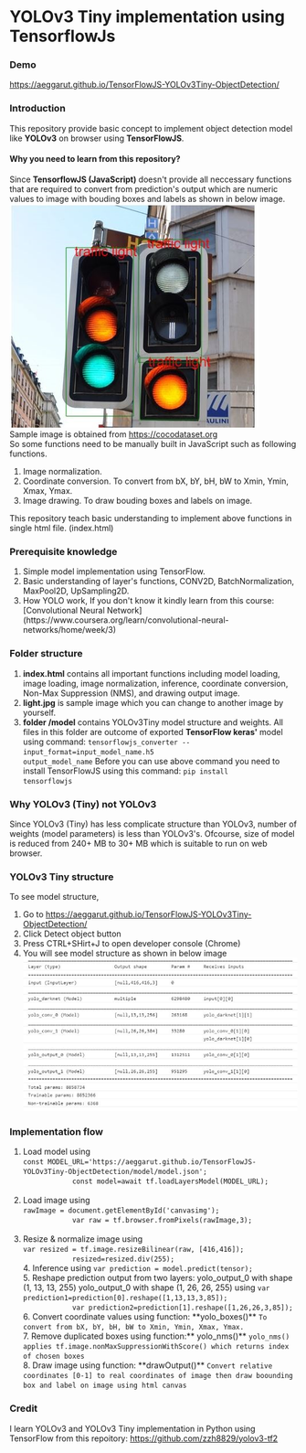 # YOLOv3 Tiny implementation using TensorflowJs

### Demo
https://aeggarut.github.io/TensorFlowJS-YOLOv3Tiny-ObjectDetection/

### Introduction
This repository provide basic concept to implement object detection model like **YOLOv3** on browser using **TensorFlowJS**.
#### Why you need to learn from this repository?
Since **TensorflowJS (JavaScript)** doesn't provide all neccessary functions that are required to convert from prediction's output which are numeric values to  image with bouding boxes and labels as shown in below image.
 ![Drawn image](mdfiles/outputImage.JPG)
 <br>Sample image is obtained from https://cocodataset.org
<br>So some functions need to be manually built in JavaScript such as following functions.
<ol>
<li> Image normalization.</li>
<li> Coordinate conversion. To convert from bX, bY, bH, bW to Xmin, Ymin, Xmax, Ymax.</li>
<li> Image drawing. To draw bouding boxes and labels on image.</li>
</ol>
This repository teach basic understanding to implement above functions in single html file. (index.html)

### Prerequisite knowledge
<ol>
<li>Simple model implementation using TensorFlow.</li>
<li>Basic understanding of layer's functions, CONV2D, BatchNormalization, MaxPool2D, UpSampling2D.</li>
<li>How YOLO work, If you don't know it kindly learn from this course:
 [Convolutional Neural Network](https://www.coursera.org/learn/convolutional-neural-networks/home/week/3)</li>
</ol>


### Folder structure
1. **index.html** contains all important functions including model loading, image loading, image normalization, inference, coordinate conversion, Non-Max Suppression (NMS), and drawing output image.
2. **light.jpg** is sample image which you can change to another image by yourself.
3. **folder /model** contains YOLOv3Tiny model structure and weights. All files in this folder are outcome of exported **TensorFlow keras'** model using command:
<code>tensorflowjs_converter --input_format=input_model_name.h5 output_model_name</code>
Before you can use above command you need to install TensorFlowJS using this command: <code>pip install tensorflowjs</code>

### Why YOLOv3 (Tiny) not YOLOv3
Since YOLOv3 (Tiny) has less complicate structure than YOLOv3, number of weights (model parameters) is less than YOLOv3's. Ofcourse, size of model is reduced from 240+ MB to 30+ MB which is suitable to run on web browser.

### YOLOv3 Tiny structure
To see model structure, 
1. Go to https://aeggarut.github.io/TensorFlowJS-YOLOv3Tiny-ObjectDetection/ 
2. Click Detect object button
3. Press CTRL+SHirt+J to open developer console (Chrome)
4. You will see model structure as shown in below image
![Drawn image](mdfiles/YOLOv3TinyStructure.JPG)

### Implementation flow
<ol>
<li>Load model using <br>
<code>const MODEL_URL='https://aeggarut.github.io/TensorFlowJS-YOLOv3Tiny-ObjectDetection/model/model.json';
            const model=await tf.loadLayersModel(MODEL_URL);</code>
</li>
<br>
<li>Load image using <br>
<code>rawImage = document.getElementById('canvasimg');
            var raw = tf.browser.fromPixels(rawImage,3);</code>
</li>
<br>
<li>Resize & normalize image using <br>
<code>var resized = tf.image.resizeBilinear(raw, [416,416]);
            resized=resized.div(255);</code>
</li>
4. Inference using
<code>var prediction = model.predict(tensor);</code>
<br>
5. Reshape prediction output from two layers: 
yolo_output_0 with shape (1, 13, 13, 255)
yolo_output_0 with shape (1, 26, 26, 255)
using
<code>var prediction1=prediction[0].reshape([1,13,13,3,85]);
            var prediction2=prediction[1].reshape([1,26,26,3,85]);</code>
<br>
6. Convert coordinate values using function: **yolo_boxes()**
<code>To convert from bX, bY, bH, bW to Xmin, Ymin, Xmax, Ymax.</code>
<br>
7. Remove duplicated boxes using function:** yolo_nms()**
<code>yolo_nms() applies tf.image.nonMaxSuppressionWithScore() which returns index of chosen boxes</code>
<br>
8. Draw image using function: **drawOutput()**
<code>Convert relative coordinates [0-1] to real coordinates of image then draw boounding box and label on image using html canvas</code>
</ol>

### Credit
I learn YOLOv3 and YOLOv3 Tiny implementation in Python using TensorFlow from this repoitory: https://github.com/zzh8829/yolov3-tf2

